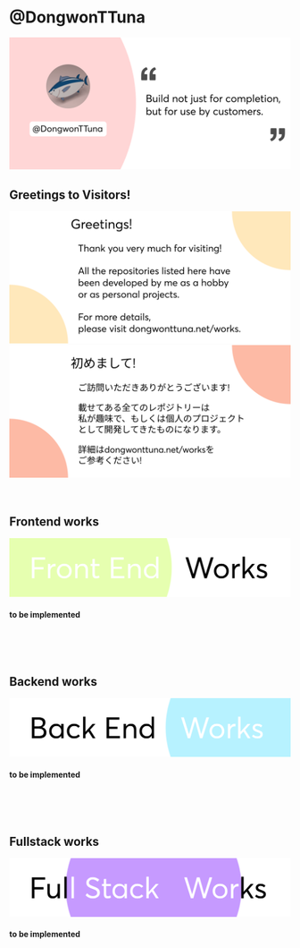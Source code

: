 # @DongwonTTuna

[![Top Banner](img/topBanner.png)](https://dongwontuna.net/)

## Greetings to Visitors!

[![GreetingEng](img/greetingEng.png)](<(https://dongwontuna.net/)>)
[![GreetingJapan](img/greetingJapanese.png)](<(https://dongwontuna.net/)>)
<br/>
<br/>
<br/>

## Frontend works

[![Frontend Banner](/img/frontendWorks.png)](https://dongwontuna.net/works/frontend/)

#### to be implemented

<br/>
<br/>
<br/>

## Backend works

[![Backend Banner](/img/backendWorks.png)](https://dongwontuna.net/works/backend/)

#### to be implemented

<br/>
<br/>
<br/>

## Fullstack works

[![Fullstack Banner](/img/fullstackWorks.png)](https://dongwontuna.net/works/fullstack/)

#### to be implemented

<br/>
<br/>
<br/>
